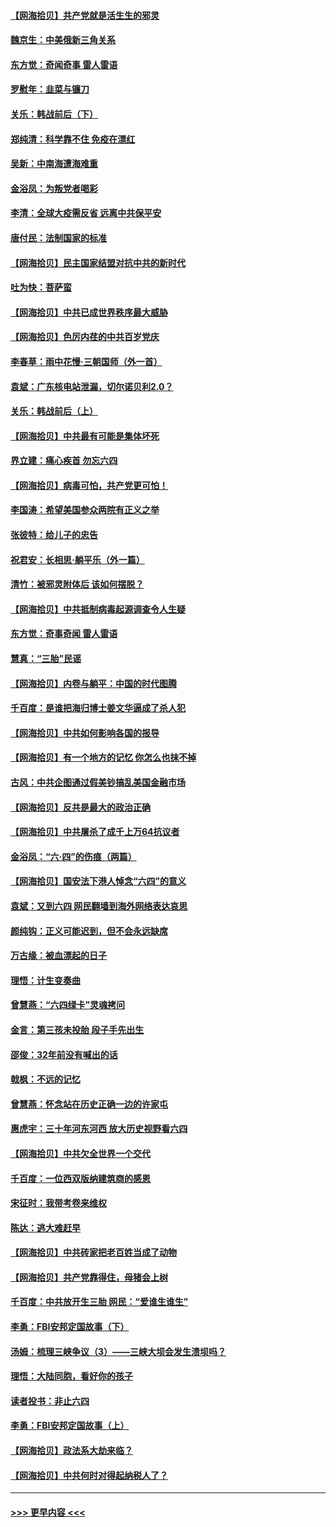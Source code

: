 #### [【网海拾贝】共产党就是活生生的邪灵](../pages/nsc993/n13036627.md?t=06221451) 
#### [魏京生：中美俄新三角关系](../pages/nsc993/n13035986.md?t=06221451) 
#### [东方觉：奇闻奇事 雷人雷语](../pages/nsc993/n13035878.md?t=06221451) 
#### [罗慰年：韭菜与镰刀](../pages/nsc993/n13034374.md?t=06221451) 
#### [关乐：韩战前后（下）](../pages/nsc993/n13034113.md?t=06221451) 
#### [郑纯清：科学靠不住 免疫在漂红](../pages/nsc993/n13034093.md?t=06221451) 
#### [吴新：中南海遭海难重](../pages/nsc993/n13034084.md?t=06221451) 
#### [金浴凤：为叛党者喝彩](../pages/nsc993/n13034058.md?t=06221451) 
#### [李清：全球大疫需反省 远离中共保平安](../pages/nsc993/n13033784.md?t=06221451) 
#### [唐付民：法制国家的标准](../pages/nsc993/n13032944.md?t=06221451) 
#### [【网海拾贝】民主国家结盟对抗中共的新时代](../pages/nsc993/n13031717.md?t=06221451) 
#### [吐为快：菩萨蛮](../pages/nsc993/n13030033.md?t=06221451) 
#### [【网海拾贝】中共已成世界秩序最大威胁](../pages/nsc993/n13028138.md?t=06221451) 
#### [【网海拾贝】色厉内荏的中共百岁党庆](../pages/nsc993/n13025582.md?t=06221451) 
#### [李春草：雨中花慢‧三朝国师（外一首）](../pages/nsc993/n13025567.md?t=06221451) 
#### [袁斌：广东核电站泄漏，切尔诺贝利2.0？](../pages/nsc993/n13025475.md?t=06221451) 
#### [关乐：韩战前后（上）](../pages/nsc993/n13025387.md?t=06221451) 
#### [【网海拾贝】中共最有可能是集体坏死](../pages/nsc993/n13023101.md?t=06221451) 
#### [界立建：痛心疾首 勿忘六四](../pages/nsc993/n13022339.md?t=06221451) 
#### [【网海拾贝】病毒可怕，共产党更可怕！](../pages/nsc993/n13020728.md?t=06221451) 
#### [李国涛：希望美国参众两院有正义之举](../pages/nsc993/n13020674.md?t=06221451) 
#### [张彼特：给儿子的忠告](../pages/nsc993/n13018934.md?t=06221451) 
#### [祝君安：长相思‧躺平乐（外一篇）](../pages/nsc993/n13018923.md?t=06221451) 
#### [清竹：被邪灵附体后 该如何摆脱？](../pages/nsc993/n13018877.md?t=06221451) 
#### [【网海拾贝】中共抵制病毒起源调查令人生疑](../pages/nsc993/n13017785.md?t=06221451) 
#### [东方觉：奇事奇闻 雷人雷语](../pages/nsc993/n13017577.md?t=06221451) 
#### [慧真：“三胎”民谣](../pages/nsc993/n13017394.md?t=06221451) 
#### [【网海拾贝】内卷与躺平：中国的时代图腾](../pages/nsc993/n13016128.md?t=06221451) 
#### [千百度：是谁把海归博士姜文华逼成了杀人犯](../pages/nsc993/n13015218.md?t=06221451) 
#### [【网海拾贝】中共如何影响各国的报导](../pages/nsc993/n13012599.md?t=06221451) 
#### [【网海拾贝】有一个地方的记忆 你怎么也抹不掉](../pages/nsc993/n13009802.md?t=06221451) 
#### [古风：中共企图通过假美钞搞乱美国金融市场](../pages/nsc993/n13009626.md?t=06221451) 
#### [【网海拾贝】反共是最大的政治正确](../pages/nsc993/n13007051.md?t=06221451) 
#### [【网海拾贝】中共屠杀了成千上万64抗议者](../pages/nsc993/n13002713.md?t=06221451) 
#### [金浴凤：“六·四”的伤痕（两篇）](../pages/nsc993/n13001719.md?t=06221451) 
#### [【网海拾贝】国安法下港人悼念“六四”的意义](../pages/nsc993/n13001039.md?t=06221451) 
#### [袁斌：又到六四 网民翻墙到海外网络表达哀思](../pages/nsc993/n13000995.md?t=06221451) 
#### [颜纯钩：正义可能迟到，但不会永远缺席](../pages/nsc993/n13000920.md?t=06221451) 
#### [万古缘：被血漂起的日子](../pages/nsc993/n13000914.md?t=06221451) 
#### [理悟：计生变奏曲](../pages/nsc993/n13000414.md?t=06221451) 
#### [曾慧燕：“六四绿卡”灵魂拷问](../pages/nsc993/n13000277.md?t=06221451) 
#### [金言：第三孩未投胎 段子手先出生](../pages/nsc993/n13000215.md?t=06221451) 
#### [邵俊：32年前没有喊出的话](../pages/nsc993/n13000181.md?t=06221451) 
#### [戟枫：不远的记忆](../pages/nsc993/n13000121.md?t=06221451) 
#### [曾慧燕：怀念站在历史正确一边的许家屯](../pages/nsc993/n13000073.md?t=06221451) 
#### [惠虎宇：三十年河东河西 放大历史视野看六四](../pages/nsc993/n13000018.md?t=06221451) 
#### [【网海拾贝】中共欠全世界一个交代](../pages/nsc993/n12998706.md?t=06221451) 
#### [千百度：一位西双版纳建筑商的感恩](../pages/nsc993/n12998487.md?t=06221451) 
#### [宋征时：我带考卷来维权](../pages/nsc993/n12994088.md?t=06221451) 
#### [陈达：逃大难赶早](../pages/nsc993/n12993569.md?t=06221451) 
#### [【网海拾贝】中共砖家把老百姓当成了动物](../pages/nsc993/n12993483.md?t=06221451) 
#### [【网海拾贝】共产党靠得住，母猪会上树](../pages/nsc993/n12990730.md?t=06221451) 
#### [千百度：中共放开生三胎 网民：“爱谁生谁生”](../pages/nsc993/n12990644.md?t=06221451) 
#### [李勇：FBI安邦定国故事（下）](../pages/nsc993/n12987854.md?t=06221451) 
#### [汤姆：梳理三峡争议（3）——三峡大坝会发生溃坝吗？](../pages/nsc993/n12989806.md?t=06221451) 
#### [理悟：大陆同胞，看好你的孩子](../pages/nsc993/n12989778.md?t=06221451) 
#### [读者投书：非止六四](../pages/nsc993/n12989673.md?t=06221451) 
#### [李勇：FBI安邦定国故事（上）](../pages/nsc993/n12987749.md?t=06221451) 
#### [【网海拾贝】政法系大劫来临？](../pages/nsc993/n12987596.md?t=06221451) 
#### [【网海拾贝】中共何时对得起纳税人了？](../pages/nsc993/n12985578.md?t=06221451) 

----
#### [ >>> 更早内容 <<< ](../indexes/nsc993-earlier.md)
